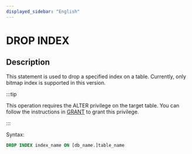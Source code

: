```yaml
---
displayed_sidebar: "English"
---
```


# DROP INDEX

## Description

This statement is used to drop a specified index on a table. Currently, only bitmap index is supported in this version.

:::tip

This operation requires the ALTER privilege on the target table. You can follow the instructions in [GRANT](../account-management/GRANT.md) to grant this privilege.

:::

Syntax:

```sql
DROP INDEX index_name ON [db_name.]table_name
```
